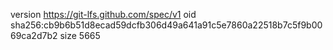version https://git-lfs.github.com/spec/v1
oid sha256:cb9b6b51d8ecad59dcfb306d49a641a91c5e7860a22518b7c5f9b0069ca2d7b2
size 5665

